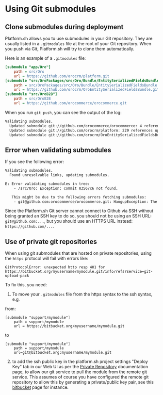 # Using Git submodules

## Clone submodules during deployment

Platform.sh allows you to use submodules in your Git repository. They are usually listed in a ``.gitmodules`` file at the root of your Git repository. When you push via Git, Platform.sh will try to clone them automatically.

Here is an example of a ``.gitmodules`` file:

```ini
[submodule "app/Oro"]
	path = src/Oro
	url = https://github.com/orocrm/platform.git
[submodule "src/OroPackages/src/Oro/Bundle/EntitySerializedFieldsBundle"]
	path = src/OroPackages/src/Oro/Bundle/EntitySerializedFieldsBundle
	url = https://github.com/orocrm/OroEntitySerializedFieldsBundle.git
[submodule "src/OroB2B"]
	path = src/OroB2B
	url = https://github.com/orocommerce/orocommerce.git
```

When you run ``git push``, you can see the output of the log:

```bash
Validating submodules.
  Updated submodule git://github.com/orocommerce/orocommerce: 4 references updated.
  Updated submodule git://github.com/orocrm/platform: 229 references updated.
  Updated submodule git://github.com/orocrm/OroEntitySerializedFieldsBundle: 11 references updated.
```

## Error when validating submodules

If you see the following error:

```bash
Validating submodules.
  Found unresolvable links, updating submodules.

E: Error validating submodules in tree:
    - /src/Oro: Exception: commit 03567c6 not found.

   This might be due to the following errors fetching submodules:
    - git@github.com:orocommerce/orocommerce.git: HangupException: The remote server unexpectedly closed the connection.
```

Since the Platform.sh Git server cannot connect to Github via SSH without being granted an SSH key to do so, you should not be using an SSH URL: ``git@github.com:...``, but you should use an HTTPS URL instead: ``https://github.com/...``.

## Use of private git repositories

When using git submodules that are hosted on private repositories, using the `https` protocol will fail with errors like:

```
GitProtocolError: unexpected http resp 401 for https://bitbucket.org/myusername/mymodule.git/info/refs?service=git-upload-pack
```

To fix this, you need:

1. To move your `.gitmodules` file from the https syntax to the ssh syntax, e.g.

from:

```
[submodule "support/mymodule"]
    path = support/mymodule
    url = https://bitbucket.org/myusername/mymodule.git
```

to

```
[submodule "support/mymodule"]
    path = support/mymodule
    url=git@bitbucket.org:myusername/mymodule.git
```

2. to add the ssh public key in the platform.sh project settings "Deploy Key" tab in our Web UI as per the [Private Repository](development/private-repository.md) documentation page, to allow our git service to pull the module from the remote git service. This assumes of course you have configured the remote git repository to allow this by generating a private/public key pair, see this [bitbucket](https://confluence.atlassian.com/bitbucket/use-ssh-keys-in-bitbucket-pipelines-847452940.html) page for instance.
